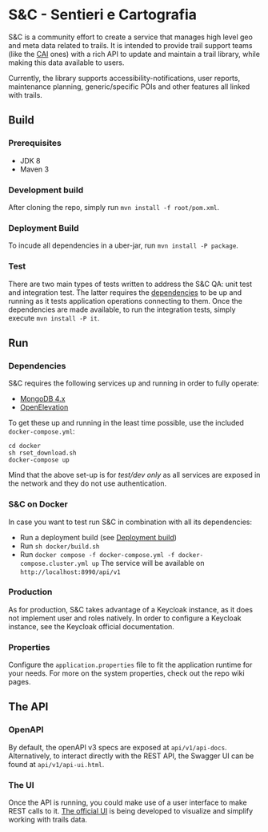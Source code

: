 # S&C - Sentieri e Cartografia
S&C is a community effort to create a service that manages high level geo and meta data related to trails.
It is intended to provide trail support teams (like the [CAI](https://www.cai.it/) ones) with a rich API to update and maintain a trail library, while making this data available to users.

Currently, the library supports accessibility-notifications, user reports, maintenance planning, generic/specific POIs and other features all linked with trails.

## Build
### Prerequisites
- JDK 8
- Maven 3

### Development build
After cloning the repo, simply run `mvn install -f root/pom.xml`.

### Deployment Build
To incude all dependencies in a uber-jar, run `mvn install -P package`.

### Test
There are two main types of tests written to address the S&C QA: unit test and integration test.
The latter requires the [dependencies](#Dependencies) to be up and running as it tests application operations connecting to them.
Once the dependencies are made available, to run the integration tests, simply execute `mvn install -P it`. 

## Run

### Dependencies
S&C requires the following services up and running in order to fully operate:
- [MongoDB 4.x](https://www.mongodb.com)
- [OpenElevation](https://open-elevation.com/)

To get these up and running in the least time possible, use the included `docker-compose.yml`:
```
cd docker
sh rset_download.sh
docker-compose up
```
Mind that the above set-up is for *test/dev only* as all services are exposed in the network and they do not
use authentication.

### S&C on Docker
In case you want to test run S&C in combination with all its dependencies:
- Run a deployment build (see [Deployment build](#Deployment-build))
- Run `sh docker/build.sh`
- Run `docker compose -f docker-compose.yml -f docker-compose.cluster.yml up`
The service will be available on `http://localhost:8990/api/v1`

### Production
As for production, S&C takes advantage of a Keycloak instance, as it does not implement user and roles natively.
In order to configure a Keycloak instance, see the Keycloak official documentation.

### Properties
Configure the `application.properties` file to fit the application runtime for your needs.
For more on the system properties, check out the repo wiki pages.

## The API

### OpenAPI
By default, the openAPI v3 specs are exposed at `api/v1/api-docs`.
Alternatively, to interact directly with the REST API, the Swagger UI can be found at `api/v1/api-ui.html`.

### The UI
Once the API is running, you could make use of a user interface to make REST calls to it.
[The official UI](https://github.com/loreV/SeC-Frontend) is being developed to visualize and simplify working with trails data.